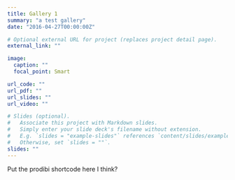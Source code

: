 ```yaml
---
title: Gallery 1
summary: "a test gallery"
date: "2016-04-27T00:00:00Z"

# Optional external URL for project (replaces project detail page).
external_link: ""

image:
  caption: ""
  focal_point: Smart

url_code: ""
url_pdf: ""
url_slides: ""
url_video: ""

# Slides (optional).
#   Associate this project with Markdown slides.
#   Simply enter your slide deck's filename without extension.
#   E.g. `slides = "example-slides"` references `content/slides/example-slides.md`.
#   Otherwise, set `slides = ""`.
slides: ""
---
```


Put the prodibi shortcode here I think?